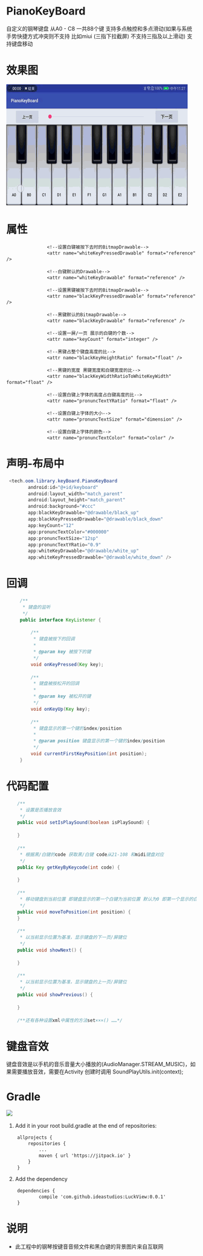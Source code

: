 # PianoKeyBoard
自定义的钢琴键盘 从A0 - C8 一共88个键 支持多点触控和多点滑动(如果与系统手势快捷方式冲突则不支持 比如miui (三指下拉截屏) 不支持三指及以上滑动) 支持键盘移动

# 效果图
<img src="/screenshots/screenshot.gif"/>

# 属性

```
               <!--设置白键被按下去时的BitmapDrawable-->
               <attr name="whiteKeyPressedDrawable" format="reference" />

               <!--白键默认的Drawable-->
               <attr name="whiteKeyDrawable" format="reference" />

               <!--设置黑键被按下去时的BitmapDrawable-->
               <attr name="blackKeyPressedDrawable" format="reference" />

               <!--黑键默认的BitmapDrawable-->
               <attr name="blackKeyDrawable" format="reference" />

               <!--设置一屏/一页 展示的白键的个数-->
               <attr name="keyCount" format="integer" />

               <!--黑键占整个键盘高度的比-->
               <attr name="blackKeyHeightRatio" format="float" />

               <!--黑键的宽度 黑键宽度和白键宽度的比-->
               <attr name="blackKeyWidthRatioToWhiteKeyWidth" format="float" />

               <!--设置白键上字体的高度占白键高度的比-->
               <attr name="pronuncTextYRatio" format="float" />

               <!--设置白键上字体的大小-->
               <attr name="pronuncTextSize" format="dimension" />

               <!--设置白键上字体的颜色-->
               <attr name="pronuncTextColor" format="color" />
```
# 声明-布局中
```java
 <tech.oom.library.keyBoard.PianoKeyBoard
        android:id="@+id/keyboard"
        android:layout_width="match_parent"
        android:layout_height="match_parent"
        android:background="#ccc"
        app:blackKeyDrawable="@drawable/black_up"
        app:blackKeyPressedDrawable="@drawable/black_down"
        app:keyCount="12"
        app:pronuncTextColor="#000000"
        app:pronuncTextSize="12sp"
        app:pronuncTextYRatio="0.9"
        app:whiteKeyDrawable="@drawable/white_up"
        app:whiteKeyPressedDrawable="@drawable/white_down" />
```

# 回调
```java
     /**
      * 键盘的监听
      */
     public interface KeyListener {

         /**
          * 键盘被按下的回调
          *
          * @param key 被按下的键
          */
         void onKeyPressed(Key key);

         /**
          * 键盘被按松开的回调
          *
          * @param key 被松开的键
          */
         void onKeyUp(Key key);

         /**
          * 键盘显示的第一个键的index/position
          *
          * @param position 键盘显示的第一个键的index/position
          */
         void currentFirstKeyPosition(int position);
     }

```

# 代码配置
```java
    /**
     * 设置是否播放音效
     */
    public void setIsPlaySound(boolean isPlaySound) {

    }

    /**
     * 根据黑/白键的code 获取黑/白键 code从21-108 和midi键盘对应
     */
    public Key getKeyByKeycode(int code) {

    }

    /**
     * 移动键盘到当前位置 即键盘显示的第一个白键为当前位置 默认为0 即第一个显示的白键为A0
     */
    public void moveToPosition(int position) {
    }

    /**
     * 以当前显示位置为基准，显示键盘的下一页/屏键位
     */
    public void showNext() {

    }

    /**
     * 以当前显示位置为基准，显示键盘的上一页/屏键位
     */
    public void showPrevious() {

    }

    /**还有各种设置xml中属性的方法set×××() ……*/

```

# 键盘音效
键盘音效是以手机的音乐音量大小播放的(AudioManager.STREAM_MUSIC)，如果需要播放音效，需要在Activity 创建时调用 SoundPlayUtils.init(context);



# Gradle
[![](https://jitpack.io/v/ideastudios/LuckView.svg)](https://jitpack.io/#ideastudios/LuckView)

1. Add it in your root build.gradle at the end of repositories:
```
	allprojects {
		repositories {
			...
			maven { url 'https://jitpack.io' }
		}
	}
```
2. Add the dependency
```
	dependencies {
	        compile 'com.github.ideastudios:LuckView:0.0.1'
	}

```



# 说明
* 此工程中的钢琴按键音音频文件和黑白键的背景图片来自互联网